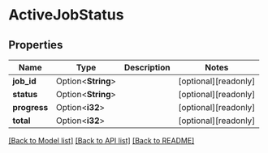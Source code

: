 # ActiveJobStatus

## Properties

Name | Type | Description | Notes
------------ | ------------- | ------------- | -------------
**job_id** | Option<**String**> |  | [optional][readonly]
**status** | Option<**String**> |  | [optional][readonly]
**progress** | Option<**i32**> |  | [optional][readonly]
**total** | Option<**i32**> |  | [optional][readonly]

[[Back to Model list]](../README.md#documentation-for-models) [[Back to API list]](../README.md#documentation-for-api-endpoints) [[Back to README]](../README.md)


